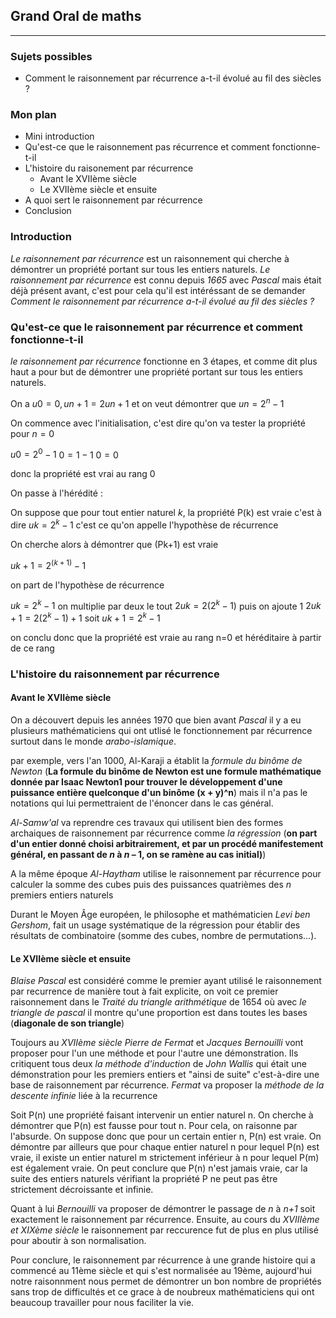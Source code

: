 

## Grand Oral de maths

---


### Sujets possibles 

- Comment le raisonnement par récurrence a-t-il évolué au fil des siècles ?

### Mon plan

- Mini introduction
- Qu'est-ce que le raisonnement pas récurrence et comment fonctionne-t-il
- L'histoire du raisonement par récurrence
	- Avant le XVIIème siècle
	- Le XVIIème siècle et ensuite
- A quoi sert le raisonnement par récurrence
- Conclusion


### Introduction

*Le raisonnement par récurrence* est un raisonnement qui cherche à démontrer un propriété portant sur tous les entiers naturels. *Le raisonnement par récurrence* est connu depuis *1665* avec *Pascal* mais était déjà présent avant, c'est pour cela qu'il est intéréssant de se demander *Comment le raisonnement par récurrence a-t-il évolué au fil des siècles ?*

### Qu'est-ce que le raisonnement par récurrence et comment fonctionne-t-il

*le raisonnement par récurrence* fonctionne en 3 étapes, et comme dit plus haut a pour but de démontrer une propriété portant sur tous les entiers naturels. 

On a $u0 = 0, un+1=2un+1$ et on veut démontrer que $un = 2^n - 1$ 

On commence avec l'initialisation, c'est dire qu'on va tester la propriété pour $n=0$

$u0=2^0-1$
$0 = 1 - 1$
$0 = 0$

donc la propriété est vrai au rang 0

On passe à l'hérédité :

On suppose que pour tout entier naturel *k*, la propriété P(k) est vraie c'est à dire $uk = 2^k - 1$ c'est ce qu'on appelle l'hypothèse de récurrence

On cherche alors à démontrer que (Pk+1) est vraie

$uk+1=2^(k+1) - 1$

on part de l'hypothèse de récurrence

$uk = 2^k-1$
on multiplie par deux le tout
$2uk=2(2^k-1)$
puis on ajoute 1
$2uk+1=2(2^k-1)+1$
soit
$uk+1=2^k-1$

on conclu donc que la propriété est vraie au rang n=0 et héréditaire à partir de ce rang

### L'histoire du raisonnement par récurrence

#### Avant le XVIIème siècle

On a découvert depuis les années 1970 que bien avant *Pascal* il y a eu plusieurs mathématiciens qui ont utlisé le fonctionnement par récurrence surtout dans le monde *arabo-islamique*. 

par exemple, vers l'an 1000, Al-Karaji a établit la *formule du binôme de Newton* (**La formule du binôme de Newton est une formule mathématique donnée par Isaac Newton1 pour trouver le développement d'une puissance entière quelconque d'un binôme (x + y)^n**) mais il n'a pas le notations qui lui permettraient de l'énoncer dans le cas général. 

*Al-Samw'al* va reprendre ces travaux qui utilisent bien des formes archaiques de raisonnement par récurrence comme *la régression* (**on part d'un entier donné choisi arbitrairement, et par un procédé manifestement général, en passant de _n_ à _n_ – 1, on se ramène au cas initial)**)

A la même époque *Al-Haytham* utilise le raisonnement par récurrence pour calculer la somme des cubes puis des puissances quatrièmes des _n_ premiers entiers naturels

Durant le Moyen Âge européen, le philosophe et mathématicien *Levi ben Gershom*, fait un usage systématique de la régression pour établir des résultats de combinatoire (somme des cubes, nombre de permutations…).

#### Le XVIIème siècle et ensuite

*Blaise Pascal* est considéré comme le premier ayant utilisé le raisonnement par recurrence de manière tout à fait explicite, on voit ce premier raisonnement dans le *Traité du triangle arithmétique* de 1654 où avec *le triangle de pascal* il montre qu'une proportion est dans toutes les bases (**diagonale de son triangle**)

Toujours au *XVIIème siècle* *Pierre de Fermat* et *Jacques Bernouilli* vont proposer pour l'un une méthode et pour l'autre une démonstration. Ils critiquent tous deux *la méthode d'induction* de *John Wallis* qui était une démonstration pour les premiers entiers et "ainsi de suite" c'est-à-dire une base de raisonnement par récurrence. *Fermat* va proposer la *méthode de la descente infinie* liée à la recurrence

Soit P(n) une propriété faisant intervenir un entier naturel n. On cherche à démontrer que P(n) est fausse pour tout n. Pour cela, on raisonne par l'absurde. On suppose donc que pour un certain entier n, P(n) est vraie. On démontre par ailleurs que pour chaque entier naturel n pour lequel P(n) est vraie, il existe un entier naturel m strictement inférieur à n pour lequel P(m) est également vraie. On peut conclure que P(n) n'est jamais vraie, car la suite des entiers naturels vérifiant la propriété P ne peut pas être strictement décroissante et infinie.

Quant à lui *Bernouilli* va proposer de démontrer le passage de *n* à *n+1* soit exactement le raisonnement par récurrence.  Ensuite, au cours du *XVIIIème et XIXème siècle* le raisonnement par reccurence fut de plus en plus utilisé pour aboutir à son normalisation. 

Pour conclure, le raisonnement par récurrence à une grande histoire qui a commencé au 11ème siècle et qui s'est normalisée au 19ème, aujourd'hui notre raisonnment nous permet de démontrer un bon nombre de propriétés sans trop de difficultés et ce grace à de noubreux mathématiciens qui ont beaucoup travailler pour nous faciliter la vie. 

